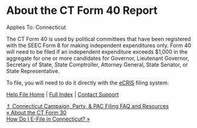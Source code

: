  About the CT Form 40 Report
==========

Applies To: Connecticut

The CT Form 40 is used by political committees that have been registered with the SEEC Form 8 for making independent expenditures only. Form 40 will need to be filed if an independent expenditure exceeds $1,000 in the aggregate for one or more candidates for Governor, Lieutenant Governor, Secretary of State, State Comptroller, Attorney General, State Senator, or State Representative. 

To file, you will need to do it directly with the [eCRIS](https://seec.ct.gov/seecSSO2/login.aspx) filing system. 

[Help File Home](/help/) | [Full Index](/Help-File-Directory/) | [Contact Support](mailto:support@ISPolitical.com)

[⇑ Connecticut Campaign, Party, & PAC Filing FAQ and Resources](/Connecticut-Campaign-Party-PAC-Filing-FAQ-and-Resources)  
[« About the CT Form 30](/About-the-CT-Form-30)  
[How Do I E-File in Connecticut? »](/How-Do-I-E-File-in-Connecticut)